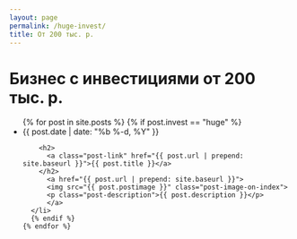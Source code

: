 ```yaml
---
layout: page
permalink: /huge-invest/
title: От 200 тыс. р.
---
```


<div class="home">

  <h1 class="page-heading">Бизнес с инвестициями от 200 тыс. р.</h1>

  <ul class="post-list">
    {% for post in site.posts %}
      {% if post.invest == "huge" %}
      <li>
        <span class="post-meta">{{ post.date | date: "%b %-d, %Y" }}</span>

        <h2>
          <a class="post-link" href="{{ post.url | prepend: site.baseurl }}">{{ post.title }}</a>
        </h2>
          <a href="{{ post.url | prepend: site.baseurl }}">
          <img src="{{ post.postimage }}" class="post-image-on-index">
          <p class="post-description">{{ post.description }}</p>
          </a>
      </li>
      {% endif %}
    {% endfor %}
  </ul>

  

</div>
